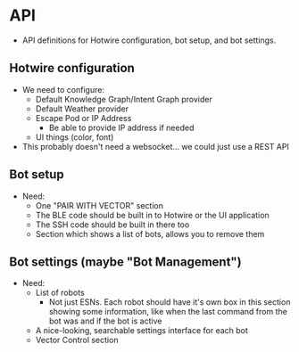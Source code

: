 # API

- API definitions for Hotwire configuration, bot setup, and bot settings.

## Hotwire configuration

- We need to configure:
  - Default Knowledge Graph/Intent Graph provider
  - Default Weather provider
  - Escape Pod or IP Address
    - Be able to provide IP address if needed
  - UI things (color, font)
- This probably doesn't need a websocket... we could just use a REST API

## Bot setup

- Need:
  - One "PAIR WITH VECTOR" section
  - The BLE code should be built in to Hotwire or the UI application
  - The SSH code should be built in there too
  - Section which shows a list of bots, allows you to remove them

## Bot settings (maybe "Bot Management")

- Need:
  - List of robots
    - Not just ESNs. Each robot should have it's own box in this section showing some information, like when the last command from the bot was and if the bot is active
  - A nice-looking, searchable settings interface for each bot
  - Vector Control section